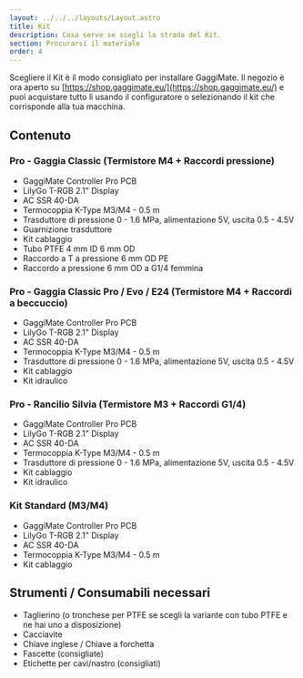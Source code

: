 ```yaml
---
layout: ../../../layouts/Layout.astro
title: Kit
description: Cosa serve se scegli la strada del Kit.
section: Procurarsi il materiale
order: 4
---
```


Scegliere il Kit è il modo consigliato per installare GaggiMate. Il negozio è ora aperto su [https://shop.gaggimate.eu/](https://shop.gaggimate.eu/) e puoi acquistare tutto lì usando il configuratore o selezionando il kit che corrisponde alla tua macchina.

## Contenuto

### Pro - Gaggia Classic (Termistore M4 + Raccordi pressione)
* GaggiMate Controller Pro PCB
* LilyGo T-RGB 2.1" Display
* AC SSR 40-DA
* Termocoppia K-Type M3/M4 - 0.5 m
* Trasduttore di pressione 0 - 1.6 MPa, alimentazione 5V, uscita 0.5 - 4.5V
* Guarnizione trasduttore
* Kit cablaggio
* Tubo PTFE 4 mm ID 6 mm OD
* Raccordo a T a pressione 6 mm OD PE
* Raccordo a pressione 6 mm OD a G1/4 femmina

### Pro - Gaggia Classic Pro / Evo / E24 (Termistore M4 + Raccordi a beccuccio)
* GaggiMate Controller Pro PCB
* LilyGo T-RGB 2.1" Display
* AC SSR 40-DA
* Termocoppia K-Type M3/M4 - 0.5 m
* Trasduttore di pressione 0 - 1.6 MPa, alimentazione 5V, uscita 0.5 - 4.5V
* Kit cablaggio
* Kit idraulico

### Pro - Rancilio Silvia (Termistore M3 + Raccordi G1/4)
* GaggiMate Controller Pro PCB
* LilyGo T-RGB 2.1" Display
* AC SSR 40-DA
* Termocoppia K-Type M3/M4 - 0.5 m
* Trasduttore di pressione 0 - 1.6 MPa, alimentazione 5V, uscita 0.5 - 4.5V
* Kit cablaggio
* Kit idraulico

### Kit Standard (M3/M4)
* GaggiMate Controller Pro PCB
* LilyGo T-RGB 2.1" Display
* AC SSR 40-DA
* Termocoppia K-Type M3/M4 - 0.5 m
* Kit cablaggio

## Strumenti / Consumabili necessari

* Taglierino (o tronchese per PTFE se scegli la variante con tubo PTFE e ne hai uno a disposizione)
* Cacciavite
* Chiave inglese / Chiave a forchetta
* Fascette (consigliate)
* Etichette per cavi/nastro (consigliati)
